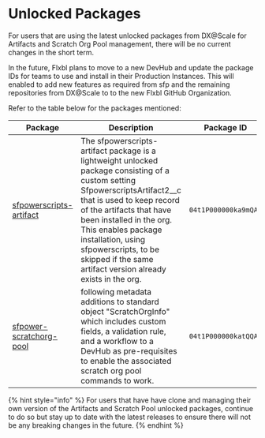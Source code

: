 # Unlocked Packages

For users that are using the latest unlocked packages from DX@Scale for Artifacts and Scratch Org Pool management, there will be no current changes in the short term.

In the future, Flxbl plans to move to a new DevHub and update the package IDs for teams to use and install in their Production Instances.  This will enabled to add new features as required from sfp and the remaining repositories from DX@Scale to to the new Flxbl GitHub Organization.&#x20;

Refer to the table below for the packages mentioned:

<table><thead><tr><th>Package</th><th width="251">Description</th><th width="244">Package ID</th><th>Version</th></tr></thead><tbody><tr><td><a href="https://github.com/dxatscale/sfpowerscripts-artifact">sfpowerscripts-artifact</a></td><td>The sfpowerscripts-artifact package is a lightweight unlocked package consisting of a custom setting SfpowerscriptsArtifact2__c that is used to keep record of the artifacts that have been installed in the org. This enables package installation, using sfpowerscripts, to be skipped if the same artifact version already exists in the org.</td><td><code>04t1P000000ka9mQAA</code></td><td>2.0</td></tr><tr><td><a href="https://github.com/dxatscale/sfpower-scratchorg-pool">sfpower-scratchorg-pool</a></td><td>following metadata additions to standard object "ScratchOrgInfo" which includes custom fields, a validation rule, and a workflow to a DevHub as pre-requisites to enable the associated scratch org pool commands to work.</td><td><code>04t1P000000katQQAQ</code></td><td>2.0</td></tr></tbody></table>

{% hint style="info" %}
For users that have have clone and managing their own version of the Artifacts and Scratch Pool unlocked packages, continue to do so but stay up to date with the latest releases to ensure there will not be any breaking changes in the future.
{% endhint %}
